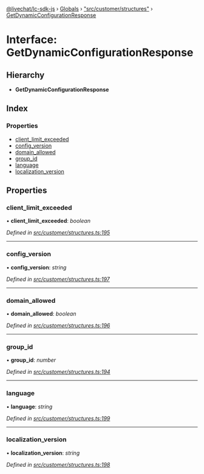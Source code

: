 [@livechat/lc-sdk-js](../README.md) › [Globals](../globals.md) › ["src/customer/structures"](../modules/_src_customer_structures_.md) › [GetDynamicConfigurationResponse](_src_customer_structures_.getdynamicconfigurationresponse.md)

# Interface: GetDynamicConfigurationResponse

## Hierarchy

* **GetDynamicConfigurationResponse**

## Index

### Properties

* [client_limit_exceeded](_src_customer_structures_.getdynamicconfigurationresponse.md#client_limit_exceeded)
* [config_version](_src_customer_structures_.getdynamicconfigurationresponse.md#config_version)
* [domain_allowed](_src_customer_structures_.getdynamicconfigurationresponse.md#domain_allowed)
* [group_id](_src_customer_structures_.getdynamicconfigurationresponse.md#group_id)
* [language](_src_customer_structures_.getdynamicconfigurationresponse.md#language)
* [localization_version](_src_customer_structures_.getdynamicconfigurationresponse.md#localization_version)

## Properties

###  client_limit_exceeded

• **client_limit_exceeded**: *boolean*

*Defined in [src/customer/structures.ts:195](https://github.com/livechat/lc-sdk-js/blob/aff69b2/src/customer/structures.ts#L195)*

___

###  config_version

• **config_version**: *string*

*Defined in [src/customer/structures.ts:197](https://github.com/livechat/lc-sdk-js/blob/aff69b2/src/customer/structures.ts#L197)*

___

###  domain_allowed

• **domain_allowed**: *boolean*

*Defined in [src/customer/structures.ts:196](https://github.com/livechat/lc-sdk-js/blob/aff69b2/src/customer/structures.ts#L196)*

___

###  group_id

• **group_id**: *number*

*Defined in [src/customer/structures.ts:194](https://github.com/livechat/lc-sdk-js/blob/aff69b2/src/customer/structures.ts#L194)*

___

###  language

• **language**: *string*

*Defined in [src/customer/structures.ts:199](https://github.com/livechat/lc-sdk-js/blob/aff69b2/src/customer/structures.ts#L199)*

___

###  localization_version

• **localization_version**: *string*

*Defined in [src/customer/structures.ts:198](https://github.com/livechat/lc-sdk-js/blob/aff69b2/src/customer/structures.ts#L198)*
